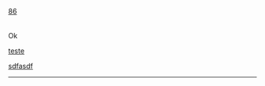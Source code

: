 [86](https://github.com/guilhermeprokisch/ideias/issues/86) 
###### 




Ok


[teste](teste)


[sdfasdf](sdfasdf)

-------------------------------------------------------------------------------

